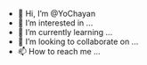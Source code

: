 - 👋 Hi, I’m @YoChayan
- 👀 I’m interested in ...
- 🌱 I’m currently learning ...
- 💞️ I’m looking to collaborate on ...
- 📫 How to reach me ...

<!---
YoChayan/YoChayan is a ✨ special ✨ repository because its `README.md` (this file) appears on your GitHub profile.
You can click the Preview link to take a look at your changes.
--->

